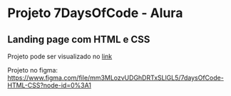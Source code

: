# Projeto 7DaysOfCode - Alura
## Landing page com HTML e CSS

Projeto pode ser visualizado no [link](https://handryocasali.github.io/seven-days-of-code/)

Projeto no figma: https://www.figma.com/file/mm3MLozvUDGhDRTxSLlGL5/7daysOfCode-HTML-CSS?node-id=0%3A1